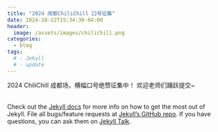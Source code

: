 ```yaml
---
title: "2024 成都ChiliChill 口号征集"
date: 2024-10-22T15:34:30-04:00
header:
  image: /assets/images/chilichill.png
categories:
  - blog
tags:
  # - Jekyll
  # - update
---
```


2024 ChiliChill 成都场，横幅口号绝赞征集中！
欢迎老师们踊跃提交~

<table id="csvTable"></table>

<script src="https://cdnjs.cloudflare.com/ajax/libs/PapaParse/5.3.0/papaparse.min.js"></script>
<script>
  document.addEventListener('DOMContentLoaded', function() {
      // 使用 fetch 读取 CSV 文件
      fetch('/assets/csv/chilichill_chengdu.csv')  // 确保路径正确
          .then(response => {
              if (!response.ok) {
                  throw new Error('Network response was not ok');
              }
              return response.text();
          })
          .then(data => {
              Papa.parse(data, {
                  header: true,
                  skipEmptyLines: true,
                  complete: function(results) {
                      displayTable(results.data);
                  }
              });
          })
          .catch(error => {
              console.error('Error fetching the CSV file:', error);
          });

      function displayTable(data) {
          const table = document.getElementById('csvTable');
          table.innerHTML = '';

          // 创建表头
          const headerRow = document.createElement('tr');
          Object.keys(data[0]).forEach(header => {
              const th = document.createElement('th');
              th.textContent = header;
              headerRow.appendChild(th);
          });
          table.appendChild(headerRow);

          // 创建数据行
          data.forEach(row => {
              const tr = document.createElement('tr');
              Object.values(row).forEach(value => {
                  const td = document.createElement('td');
                  td.textContent = value;
                  tr.appendChild(td);
              });
              table.appendChild(tr);
          });
      }
  });
</script>


Check out the [Jekyll docs][jekyll-docs] for more info on how to get the most out of Jekyll. File all bugs/feature requests at [Jekyll’s GitHub repo][jekyll-gh]. If you have questions, you can ask them on [Jekyll Talk][jekyll-talk].

[jekyll-docs]: https://jekyllrb.com/docs/home
[jekyll-gh]:   https://github.com/jekyll/jekyll
[jekyll-talk]: https://talk.jekyllrb.com/
